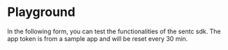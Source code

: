 # Playground

In the following form, you can test the functionalities of the sentc sdk. The app token is from a sample app and will be reset every 30 min.

<BasicExample />
